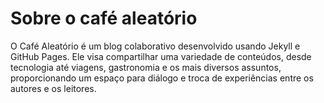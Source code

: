 # Sobre o café aleatório

O Café Aleatório é um blog colaborativo desenvolvido usando Jekyll e GitHub Pages. Ele visa compartilhar uma variedade de conteúdos, desde tecnologia até viagens, gastronomia e os mais diversos assuntos, proporcionando um espaço para diálogo e troca de experiências entre os autores e os leitores.
